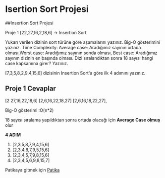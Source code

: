 # Isertion Sort Projesi


##Insertion Sort Projesi

Proje 1
[22,27,16,2,18,6] -> Insertion Sort

Yukarı verilen dizinin sort türüne göre aşamalarını yazınız.
Big-O gösterimini yazınız.
Time Complexity: Average case: Aradığımız sayının ortada olması,Worst case: Aradığımız sayının sonda olması, Best case: Aradığımız sayının dizinin en başında olması.
Dizi sıralandıktan sonra 18 sayısı hangi case kapsamına girer? Yazınız.


[7,3,5,8,2,9,4,15,6] dizisinin Insertion Sort'a göre ilk 4 adımını yazınız.


## Proje 1 Cevaplar
[2 27,16,22,18,6]
[2,6,16,22,18,27]
[2,6,16,18,22,27],


Big-O gösterimi :O(n*2)

18 sayısı sıralama yapıldıktan sonra ortada olacağı için **Average Case olmuş** olur 


**4 ADIM**
 1. [2,3,5,8,7,9,4,15,6]
 2. [2,3,4,8,7,9,5,15,6]
 3. [2,3,4,5,7,9,8,15,6]
 4. [2,3,4,5,6,9,8,15,7]
 
 Patikaya gitmek için [Patika](https://www.patika.dev/tr)

